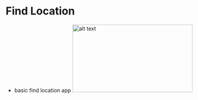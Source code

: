 # Find Location 
- basic find location app
  <img src="C:\Users\Okan\Desktop" alt="alt text" width="320" height="180">
